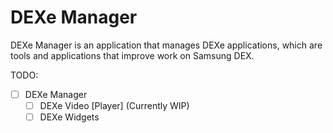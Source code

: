 # DEXe Manager
DEXe Manager is an application that manages DEXe applications, which are tools and applications that improve work on Samsung DEX.

TODO:
- [ ] DEXe Manager
  - [ ] DEXe Video [Player] (Currently WIP)
  - [ ] DEXe Widgets
